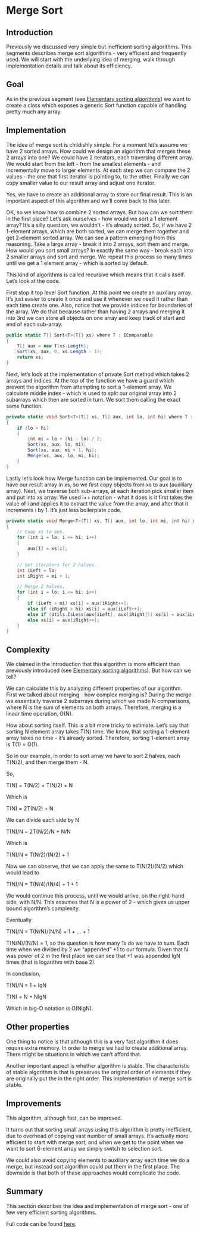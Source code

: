 # Merge Sort 

## Introduction 

Previously we discussed very simple but inefficient sorting algorithms. This segments describes merge sort algorithms - very efficient and frequently used. We will start with the underlying idea of merging, walk through implementation details and talk about its efficiency. 

## Goal 

As in the previous segment (see [Elementary sorting algorithms](https://github.com/karolgornicki/Articles/blob/master/texts/algorithms/0300_elementary_sorts.md)) we want to create a class which exposes a generic Sort function capable of handling pretty much any array.

## Implementation 

The idea of merge sort is childishly simple. For a moment let’s assume we have 2 sorted arrays. How could we design an algorithm that merges these 2 arrays into one? We could have 2 iterators, each traversing different array. We would start from the left - from the smallest elements - and incrementally move to larger elements. At each step we can compare the 2 values - the one that first iterator is pointing to, to the other. Finally we can copy smaller value to our result array and adjust one iterator.

Yes, we have to create an additional array to store our final result. This is an important aspect of this algorithm and we’ll come back to this later. 

OK, so we know how to combine 2 sorted arrays. But how can we sort them in the first place? Let’s ask ourselves - how would we sort a 1 element array? It’s a silly question, we wouldn’t - it’s already sorted. So, if we have 2 1-element arrays, which are both sorted, we can merge them together and get 2-element sorted array. We can see a pattern emerging from this reasoning. Take a large array - break it into 2 arrays, sort them and merge. How would you sort small arrays? In exactly the same way - break each into 2 smaller arrays and sort and merge. We repeat this process so many times until we get a 1 element array - which is sorted by default. 

This kind of algorithms is called recursive which means that it calls itself. Let’s look at the code. 

First stop it top level Sort function. At this point we create an auxiliary array. It’s just easier to create it once and use it whenever we need it rather than each time create one. Also, notice that we provide indices for boundaries of the array. We do that because rather than having 2 arrays and merging it into 3rd we can store all objects on one array and keep track of start and end of each sub-array.

```csharp
public static T[] Sort<T>(T[] xs) where T : IComparable
{
    T[] aux = new T[xs.Length];
    Sort(xs, aux, 0, xs.Length - 1);
    return xs;
}
```

Next, let’s look at the implementation of private Sort method which takes 2 arrays and indices. At the top of the function we have a guard which prevent the algorithm from attempting to sort a 1-element array. We calculate middle index - which is used to split our original array into 2 subarrays which then are sorted in turn. We sort them calling the exact same function.

```csharp
private static void Sort<T>(T[] xs, T[] aux, int lo, int hi) where T : IComparable
{
    if (lo < hi)
    {
        int mi = lo + (hi - lo) / 2;
        Sort(xs, aux, lo, mi);
        Sort(xs, aux, mi + 1, hi);
        Merge(xs, aux, lo, mi, hi);
    }
}
```

Lastly let’s look how Merge function can be implemented. Our goal is to have our result array in xs, so we first copy objects from xs to aux (auxiliary array). Next, we traverse both sub-arrays, at each iteration pick smaller item and put into xs array. We used i++ notation - what it does is it first takes the value of i and applies it to extract the value from the array, and after that it increments i by 1. It’s just less boilerplate code. 

```csharp
private static void Merge<T>(T[] xs, T[] aux, int lo, int mi, int hi) where T : IComparable
{
    // Copy xs to aux.
    for (int i = lo; i <= hi; i++)
    {
        aux[i] = xs[i];
    }

    // Set iterators for 2 halves.
    int iLeft = lo;
    int iRight = mi + 1;

    // Merge 2 halves.
    for (int i = lo; i <= hi; i++)
    {
        if (iLeft > mi) xs[i] = aux[iRight++];
        else if (iRight > hi) xs[i] = aux[iLeft++];
        else if (Utils.IsLess(aux[iLeft], aux[iRight])) xs[i] = aux[iLeft++];
        else xs[i] = aux[iRight++];
    }
}
```

## Complexity 

We claimed in the introduction that this algorithm is more efficient than previously introduced (see [Elementary sorting algorithms](https://github.com/karolgornicki/Articles/blob/master/texts/algorithms/0300_elementary_sorts.md)). But how can we tell? 

We can calculate this by analyzing different properties of our algorithm. First we talked about merging - how complex merging is? During the merge we essentially traverse 2 subarrays during which we made N comparisons, where N is the sum of elements on both arrays. Therefore, merging is a linear time operation, O(N).

How about sorting itself. This is a bit more tricky to estimate. Let’s say that sorting N element array takes T(N) time. We know, that sorting a 1-element array takes no time - it’s already sorted. Therefore, sorting 1-element array is T(1) = O(1).

So in our example, in order to sort array we have to sort 2 halves, each T(N/2), and then merge them - N.

So, 

T(N) = T(N/2) + T(N/2) + N

Which is 

T(N) = 2T(N/2) + N

We can divide each side by N

T(N)/N = 2T(N/2)/N + N/N

Which is 

T(N)/N = T(N/2)/(N/2) + 1

Now we can observe, that we can apply the same to T(N/2)/(N/2) which would lead to 

T(N)/N = T(N/4)/(N/4) + 1 + 1

We would continue this process, until we would arrive, on the right-hand side, with N/N. This assumes that N is a power of 2 - which gives us upper bound algorithm’s complexity. 

Eventually 

T(N)/N = T(N/N)/(N/N) + 1 + … + 1

T(N/N)/(N/N) = 1, so the question is how many 1s do we have to sum. Each time when we divided by 2 we “appended” +1 to our formula. Given that N was power of 2 in the first place we can see that +1 was appended lgN times (that is logarithm with base 2). 

In conclusion,

T(N)/N = 1 + lgN

T(N) = N + NlgN

Which in big-O notation is O(NlgN).

## Other properties 

One thing to notice is that although this is a very fast algorithm it does require extra memory. In order to merge we had to create additional array. There might be situations in which we can’t afford that. 

Another important aspect is whether algorithm is stable. The characteristic of stable algorithm is that is preserves the original order of elements if they are originally put the in the right order. This implementation of merge sort is stable.

## Improvements 

This algorithm, although fast, can be improved. 

It turns out that sorting small arrays using this algorithm is pretty inefficient, due to overhead of copying vast number of small arrays. It’s actually more efficient to start with merge sort, and when we get to the point when we want to sort 6-element array we simply switch to selection sort. 

We could also avoid copying elements to auxiliary array each time we do a merge, but instead sort algorithm could put them in the first place. The downside is that both of these approaches would complicate the code.

## Summary 

This section describes the idea and implementation of merge sort - one of few very efficient sorting algorithms. 

Full code can be found [here](https://github.com/karolgornicki/Articles/tree/master/src/Algorithms/Algorithms/Sorts).
